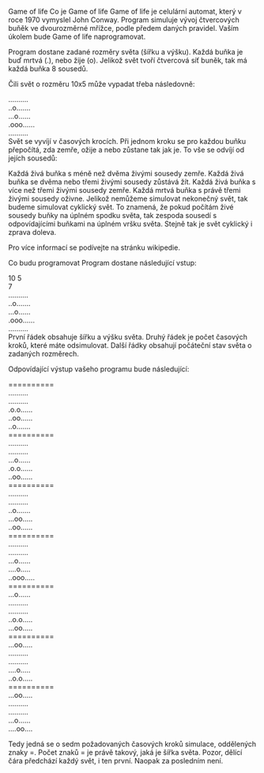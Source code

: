 Game of life
Co je Game of life
Game of life je celulární automat, který v roce 1970 vymyslel John Conway. Program simuluje vývoj čtvercových buňěk ve dvourozměrné mřížce, podle předem daných pravidel. Vaším úkolem bude Game of life naprogramovat.

Program dostane zadané rozměry světa (šířku a výšku). Každá buňka je buď mrtvá (.), nebo žije (o). Jelikož svět tvoří čtvercová síť buněk, tak má každá buňka 8 sousedů.

Čili svět o rozměru 10x5 může vypadat třeba následovně:

..........<br />
..o.......<br />
...o......<br />
.ooo......<br />
..........<br />
Svět se vyvíjí v časových krocích. Při jednom kroku se pro každou buňku přepočítá, zda zemře, ožije a nebo zůstane tak jak je. To vše se odvíjí od jejích sousedů:

Každá živá buňka s méně než dvěma živými sousedy zemře.
Každá živá buňka se dvěma nebo třemi živými sousedy zůstává žít.
Každá živá buňka s více než třemi živými sousedy zemře.
Každá mrtvá buňka s právě třemi živými sousedy oživne.
Jelikož nemůžeme simulovat nekonečný svět, tak budeme simulovat cyklický svět. To znamená, že pokud počítám živé sousedy buňky na úplném spodku světa, tak zespoda sousedí s odpovídajícími buňkami na úplném vršku světa. Stejně tak je svět cyklický i zprava doleva.

Pro více informací se podívejte na stránku wikipedie.

Co budu programovat
Program dostane následující vstup:

10 5<br />
7<br />
..........<br />
..o.......<br />
...o......<br />
.ooo......<br />
..........<br />
První řádek obsahuje šířku a výšku světa. Druhý řádek je počet časových kroků, které máte odsimulovat. Další řádky obsahují počáteční stav světa o zadaných rozměrech.

Odpovídající výstup vašeho programu bude následující:

==========<br />
..........<br />
..........<br />
.o.o......<br />
..oo......<br />
..o.......<br />
==========<br />
..........<br />
..........<br />
...o......<br />
.o.o......<br />
..oo......<br />
==========<br />
..........<br />
..........<br />
..o.......<br />
...oo.....<br />
..oo......<br />
==========<br />
..........<br />
..........<br />
...o......<br />
....o.....<br />
..ooo.....<br />
==========<br />
...o......<br />
..........<br />
..........<br />
..o.o.....<br />
...oo.....<br />
==========<br />
...oo.....<br />
..........<br />
..........<br />
....o.....<br />
..o.o.....<br />
==========<br />
...oo.....<br />
..........<br />
..........<br />
...o......<br />
....oo....<br />

Tedy jedná se o sedm požadovaných časových kroků simulace, oddělených znaky =. Počet znaků = je právě takový, jaká je šířka světa. Pozor, dělící čára předchází každý svět, i ten první. Naopak za posledním není.

